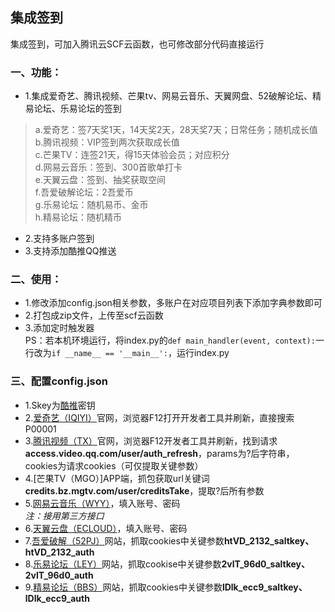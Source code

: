## 集成签到
集成签到，可加入腾讯云SCF云函数，也可修改部分代码直接运行

### 一、功能：
* 1.集成爱奇艺、腾讯视频、芒果tv、网易云音乐、天翼网盘、52破解论坛、精易论坛、乐易论坛的签到  

> a.爱奇艺：签7天奖1天，14天奖2天，28天奖7天；日常任务；随机成长值  
  b.腾讯视频：VIP签到两次获取成长值  
  c.芒果TV：连签21天，得15天体验会员；对应积分  
  d.网易云音乐：签到、300首歌单打卡  
  e.天翼云盘：签到、抽奖获取空间  
  f.吾爱破解论坛：2吾爱币  
  g.乐易论坛：随机易币、金币  
  h.精易论坛：随机精币  
 
* 2.支持多账户签到
* 3.支持添加酷推QQ推送

### 二、使用：
* 1.修改添加config.json相关参数，多账户在对应项目列表下添加字典参数即可
* 2.打包成zip文件，上传至scf云函数
* 3.添加定时触发器  
PS：若本机环境运行，将index.py的`def main_handler(event, context):`一行改为`if __name__ == '__main__':`，运行index.py

### 三、配置config.json
* 1.Skey为[酷推](https://cp.xuthus.cc)密钥
* 2.[爱奇艺（IQIYI）](https://iqiyi.com/)官网，浏览器F12打开开发者工具并刷新，直接搜索P00001
* 3.[腾讯视频（TX）](https://v.qq.com/)官网，浏览器F12开发者工具并刷新，找到请求**access.video.qq.com/user/auth_refresh**，params为?后字符串，cookies为请求cookies（可仅提取关键参数）
* 4.[芒果TV（MGO）]APP端，抓包获取url关键词**credits.bz.mgtv.com/user/creditsTake**，提取?后所有参数
* 5.[网易云音乐（WYY）](https://music.163.com/)，填入账号、密码  
  *注：接用第三方接口*
* 6.[天翼云盘（ECLOUD）](https://cloud.189.cn/)，填入账号、密码
* 7.[吾爱破解（52PJ）](https://www.52pojie.cn/)网站，抓取cookies中关键参数**htVD_2132_saltkey、htVD_2132_auth**
* 8.[乐易论坛（LEY）](https://www.leybc.com/)网站，抓取cookise中关键参数**2vlT_96d0_saltkey、2vlT_96d0_auth**
* 9.[精易论坛（BBS）](https://bbs.125.la/)网站，抓取cookies中关键参数**lDlk_ecc9_saltkey、lDlk_ecc9_auth**
